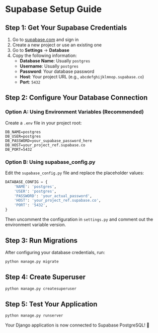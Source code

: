 # Supabase Setup Guide

## Step 1: Get Your Supabase Credentials

1. Go to [supabase.com](https://supabase.com) and sign in
2. Create a new project or use an existing one
3. Go to **Settings** → **Database**
4. Copy the following information:
   - **Database Name**: Usually `postgres`
   - **Username**: Usually `postgres`
   - **Password**: Your database password
   - **Host**: Your project URL (e.g., `abcdefghijklmnop.supabase.co`)
   - **Port**: `5432`

## Step 2: Configure Your Database Connection

### Option A: Using Environment Variables (Recommended)

Create a `.env` file in your project root:

```env
DB_NAME=postgres
DB_USER=postgres
DB_PASSWORD=your_supabase_password_here
DB_HOST=your_project_ref.supabase.co
DB_PORT=5432
```

### Option B: Using supabase_config.py

Edit the `supabase_config.py` file and replace the placeholder values:

```python
DATABASE_CONFIG = {
    'NAME': 'postgres',
    'USER': 'postgres',
    'PASSWORD': 'your_actual_password',
    'HOST': 'your_project_ref.supabase.co',
    'PORT': '5432',
}
```

Then uncomment the configuration in `settings.py` and comment out the environment variable version.

## Step 3: Run Migrations

After configuring your database credentials, run:

```bash
python manage.py migrate
```

## Step 4: Create Superuser

```bash
python manage.py createsuperuser
```

## Step 5: Test Your Application

```bash
python manage.py runserver
```

Your Django application is now connected to Supabase PostgreSQL! 🎉
